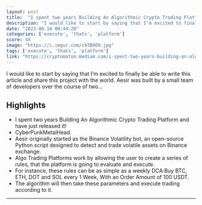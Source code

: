 ```yaml
---
layout: post
title:  "I spent two years Building An Algorithmic Crypto Trading Platform and have just released it!"
description: "I would like to start by saying that I’m excited to finally be able to write this article and share this project with the world. Aesir was built by a small team of developers over the course of two…"
date: "2023-08-14 00:44:20"
categories: ['execute', 'thats', 'platform']
score: 40
image: "https://i.imgur.com/cbTB9O9.jpg"
tags: ['execute', 'thats', 'platform']
link: "https://cryptomaton.medium.com/i-spent-two-years-building-an-algorithmic-crypto-trading-platform-and-have-just-released-it-9e174fb27bf7?sk=7a55999a37848e41bbbb4573be57ab53"
---
```


I would like to start by saying that I’m excited to finally be able to write this article and share this project with the world. Aesir was built by a small team of developers over the course of two…

## Highlights

- I spent two years Building An Algorithmic Crypto Trading Platform and have just released it!
- CyberPunkMetalHead.
- Aesir originally started as the Binance Volatility bot, an open-source Python script designed to detect and trade volatile assets on Binance exchange.
- Algo Trading Platforms work by allowing the user to create a series of rules, that the platform is going to evaluate and execute.
- For instance, these rules can be as simple as a weekly DCA:Buy BTC, ETH, DOT and SOL every 1 Week, With an Order Amount of 100 USDT.
- The algorithm will then take these parameters and execute trading according to it.

---
